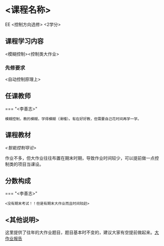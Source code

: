 # <课程名称> 
<div class="badges">
<span class="badge ee-badge">EE <控制方向选修></span>
<span ><2学分></span>
</div>

## 课程学习内容

<模糊控制><控制类大作业>

### 先修要求

<自动控制原理上>

## 任课教师

=== "<李善志>"

    模糊控制，教的模糊，学得模糊（滑稽）。有在好好教，但需要自己花时间再学一学。


## 课程教材

*<智能控制导论>*

作业不多，但大作业往往布置在期末时期，导致作业时间较少，可以提前做一点控制类的项目当课设。

## 分数构成

=== "<李善志>"

    <没有期末考试！！但是有期末大作业而且时间较赶>


## <其他说明>

这里提供了往年的大作业题目，题目基本时不变的，建议大家有空提前做起来。[大作业报告](./智能控制导论报告2023.pdf)


